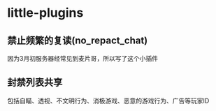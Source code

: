# little-plugins
## 禁止频繁的复读(no_repact_chat)
因为3月初服务器经常见到麦片哥，所以写了这个小插件


## 封禁列表共享
包括自瞄、透视、不文明行为、消极游戏、恶意的游戏行为、广告等玩家ID
